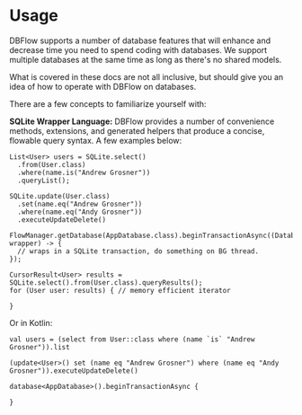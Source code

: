 # Usage

DBFlow supports a number of database features that will enhance and decrease time you need to spend coding with databases. We support multiple databases at the same time as long as there's no shared models.

What is covered in these docs are not all inclusive, but should give you an idea of how to operate with DBFlow on databases.

There are a few concepts to familiarize yourself with:

**SQLite Wrapper Language:** DBFlow provides a number of convenience methods, extensions, and generated helpers that produce a concise, flowable query syntax. A few examples below:

```
List<User> users = SQLite.select()
  .from(User.class)
  .where(name.is("Andrew Grosner"))
  .queryList();

SQLite.update(User.class)
  .set(name.eq("Andrew Grosner"))
  .where(name.eq("Andy Grosner"))
  .executeUpdateDelete()

FlowManager.getDatabase(AppDatabase.class).beginTransactionAsync((DatabaseWrapper wrapper) -> {
  // wraps in a SQLite transaction, do something on BG thread.
});

CursorResult<User> results = SQLite.select().from(User.class).queryResults();
for (User user: results) { // memory efficient iterator
    
}
```

Or in Kotlin:

    val users = (select from User::class where (name `is` "Andrew Grosner")).list

    (update<User>() set (name eq "Andrew Grosner") where (name eq "Andy Grosner")).executeUpdateDelete()

    database<AppDatabase>().beginTransactionAsync {

    }








